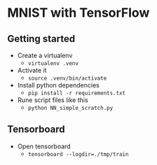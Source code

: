# MNIST with TensorFlow

## Getting started

* Create a virtualenv
    * `virtualenv .venv`
* Activate it
    * `source .venv/bin/activate`
* Install python dependencies
    * `pip install -r requirements.txt`
* Rune script files like this
    * `python NN_simple_scratch.py`
    
## Tensorboard

* Open tensorboard
    * `tensorboard --logdir=./tmp/train`
